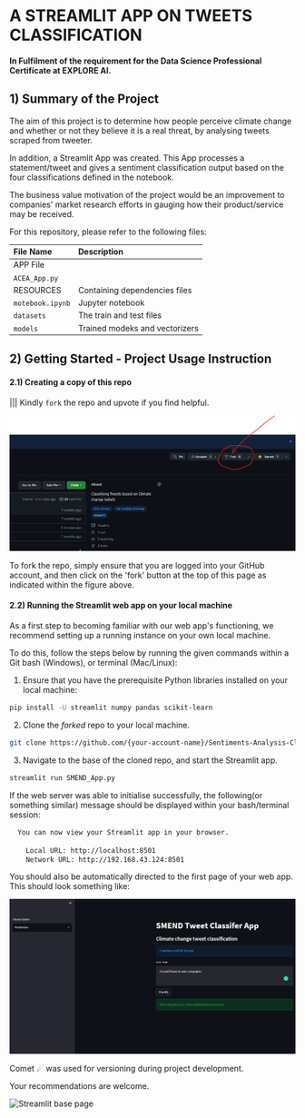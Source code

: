 # A STREAMLIT APP ON TWEETS CLASSIFICATION

#### In Fulfilment of the requirement for the Data Science Professional Certificate at EXPLORE AI.


## 1) Summary of the Project
The aim of this project is to determine how people perceive climate change and whether or not they believe it is a real threat, by analysing tweets scraped from tweeter. 

In addition, a Streamlit App was created. This App processes a statement/tweet and gives a sentiment classification output based on the four classifications defined in the notebook.

The business value motivation of the project would be an improvement to companies' market research efforts in gauging how their product/service may be received.


For this repository, please refer to the following files:

| File Name              | Description                    |
| :--------------------- | :--------------------          |
| APP File               |                                |
| `ACEA_App.py`          |                                |
| RESOURCES              | Containing dependencies files  |
| `motebook.ipynb`       | Jupyter notebook               |
| `datasets`             | The train and test files       |
| `models`               | Trained modeks and vectorizers |


## 2) Getting Started - Project Usage Instruction

#### 2.1) Creating a copy of this repo

||| Kindly ```fork``` the repo and upvote if you find helpful.

![Fork Repo](resources/imgs/Fork_Repo.png)  

To fork the repo, simply ensure that you are logged into your GitHub account, and then click on the 'fork' button at the top of this page as indicated within the figure above.

#### 2.2) Running the Streamlit web app on your local machine

As a first step to becoming familiar with our web app's functioning, we recommend setting up a running instance on your own local machine.

To do this, follow the steps below by running the given commands within a Git bash (Windows), or terminal (Mac/Linux):

 1. Ensure that you have the prerequisite Python libraries installed on your local machine:

 ```bash
 pip install -U streamlit numpy pandas scikit-learn
 ```

 2. Clone the *forked* repo to your local machine.

 ```bash
 git clone https://github.com/{your-account-name}/Sentiments-Analysis-Climate-Change.git
 ```  

 3. Navigate to the base of the cloned repo, and start the Streamlit app.

 ```bash
 streamlit run SMEND_App.py
 ```

 If the web server was able to initialise successfully, the following(or something similar) message should be displayed within your bash/terminal session:

```
  You can now view your Streamlit app in your browser.

    Local URL: http://localhost:8501
    Network URL: http://192.168.43.124:8501
```

You should also be automatically directed to the first page of your web app. This should look something like:

![Streamlit base page](resources/imgs/App_page.png)


Comet ☄ was used for versioning during project development.

Your recommendations are welcome.


![Streamlit base page](resources/imgs/Logo.png)
